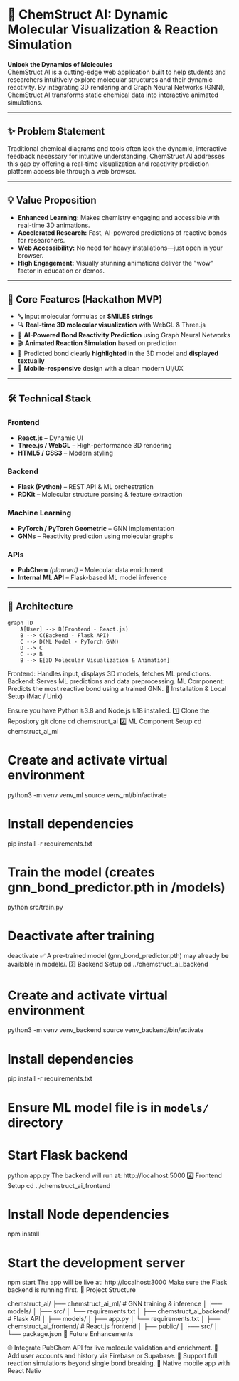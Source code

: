 # 🚀 ChemStruct AI: Dynamic Molecular Visualization & Reaction Simulation

**Unlock the Dynamics of Molecules**  
ChemStruct AI is a cutting-edge web application built to help students and researchers intuitively explore molecular structures and their dynamic reactivity. By integrating 3D rendering and Graph Neural Networks (GNN), ChemStruct AI transforms static chemical data into interactive animated simulations.

---

## ✨ Problem Statement

Traditional chemical diagrams and tools often lack the dynamic, interactive feedback necessary for intuitive understanding. ChemStruct AI addresses this gap by offering a real-time visualization and reactivity prediction platform accessible through a web browser.

---

## 💡 Value Proposition

- **Enhanced Learning:** Makes chemistry engaging and accessible with real-time 3D animations.
- **Accelerated Research:** Fast, AI-powered predictions of reactive bonds for researchers.
- **Web Accessibility:** No need for heavy installations—just open in your browser.
- **High Engagement:** Visually stunning animations deliver the "wow" factor in education or demos.

---

## 🌟 Core Features (Hackathon MVP)

- 🔤 Input molecular formulas or **SMILES strings**
- 🔍 **Real-time 3D molecular visualization** with WebGL & Three.js
- 🧠 **AI-Powered Bond Reactivity Prediction** using Graph Neural Networks
- 🎬 **Animated Reaction Simulation** based on prediction
- 🎯 Predicted bond clearly **highlighted** in the 3D model and **displayed textually**
- 📱 **Mobile-responsive** design with a clean modern UI/UX

---

## 🛠️ Technical Stack

### Frontend
- **React.js** – Dynamic UI
- **Three.js / WebGL** – High-performance 3D rendering
- **HTML5 / CSS3** – Modern styling

### Backend
- **Flask (Python)** – REST API & ML orchestration
- **RDKit** – Molecular structure parsing & feature extraction

### Machine Learning
- **PyTorch / PyTorch Geometric** – GNN implementation
- **GNNs** – Reactivity prediction using molecular graphs

### APIs
- **PubChem** *(planned)* – Molecular data enrichment
- **Internal ML API** – Flask-based ML model inference

---

## 🧱 Architecture

```mermaid
graph TD
    A[User] --> B(Frontend - React.js)
    B --> C(Backend - Flask API)
    C --> D(ML Model - PyTorch GNN)
    D --> C
    C --> B
    B --> E[3D Molecular Visualization & Animation]
```

Frontend: Handles input, displays 3D models, fetches ML predictions.
Backend: Serves ML predictions and data preprocessing.
ML Component: Predicts the most reactive bond using a trained GNN.
🧪 Installation & Local Setup (Mac / Unix)

Ensure you have Python ≥3.8 and Node.js ≥18 installed.
1️⃣ Clone the Repository
git clone <your-repository-url>
cd chemstruct_ai
2️⃣ ML Component Setup
cd chemstruct_ai_ml

# Create and activate virtual environment
python3 -m venv venv_ml
source venv_ml/bin/activate

# Install dependencies
pip install -r requirements.txt

# Train the model (creates gnn_bond_predictor.pth in /models)
python src/train.py

# Deactivate after training
deactivate
✅ A pre-trained model (gnn_bond_predictor.pth) may already be available in models/.
3️⃣ Backend Setup
cd ../chemstruct_ai_backend

# Create and activate virtual environment
python3 -m venv venv_backend
source venv_backend/bin/activate

# Install dependencies
pip install -r requirements.txt

# Ensure ML model file is in `models/` directory
# Start Flask backend
python app.py
The backend will run at: http://localhost:5000
4️⃣ Frontend Setup
cd ../chemstruct_ai_frontend

# Install Node dependencies
npm install

# Start the development server
npm start
The app will be live at: http://localhost:3000
Make sure the Flask backend is running first.
📂 Project Structure

chemstruct_ai/
├── chemstruct_ai_ml/           # GNN training & inference
│   ├── models/
│   ├── src/
│   └── requirements.txt
│
├── chemstruct_ai_backend/      # Flask API
│   ├── models/
│   ├── app.py
│   └── requirements.txt
│
├── chemstruct_ai_frontend/     # React.js frontend
│   ├── public/
│   ├── src/
│   └── package.json
🧠 Future Enhancements

🌐 Integrate PubChem API for live molecule validation and enrichment.
💾 Add user accounts and history via Firebase or Supabase.
🧪 Support full reaction simulations beyond single bond breaking.
📱 Native mobile app with React Nativ